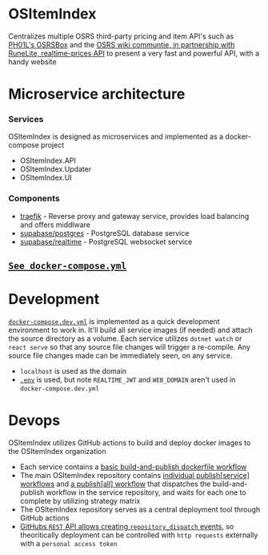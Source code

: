 # OSItemIndex

Centralizes multiple OSRS third-party pricing and item API's such as [PH01L's OSRSBox](https://github.com/osrsbox) and the [OSRS wiki communtie, in partnership with RuneLite, realtime-prices API](https://oldschool.runescape.wiki/w/RuneScape:Real-time_Prices) to present a very fast and powerful API, with a handy website

# Microservice architecture

### Services

OSItemIndex is designed as microservices and implemented as a docker-compose project
* OSItemIndex.API
* OSItemIndex.Updater
* OSItemIndex.UI

### Components
* [traefik](https://hub.docker.com/_/traefik) - Reverse proxy and gateway service, provides load balancing and offers middlware
* [supabase/postgres](https://hub.docker.com/r/supabase/postgres) - PostgreSQL database service
* [supabase/realtime](https://hub.docker.com/r/supabase/realtime) - PostgreSQL websocket service

## [`See docker-compose.yml`](https://github.com/OSItemIndex/OSItemIndex/blob/main/docker-compose.yml)

# Development

[`docker-compose.dev.yml`](docker-compose.dev.yml) is implemented as a quick development environment to work in. It'll build all service images (if needed) and attach the source directory as a volume. Each service utilizes `dotnet watch` or `react serve` so that any source file changes will trigger a re-compile. Any source file changes made can be immediately seen, on any service.

* `localhost` is used as the domain
* [`.env`](.env) is used, but note `REALTIME_JWT` and `WEB_DOMAIN` aren't used in `docker-compose.dev.yml`

# Devops

OSItemIndex utilizes GitHub actions to build and deploy docker images to the OSItemIndex organization

* Each service contains a [basic build-and-publish dockerfile workflow](https://github.com/OSItemIndex/OSItemIndex.API/blob/master/.github/workflows/build-publish-dockerfile.yml)
* The main OSItemIndex repository contains [individual publish[service] workflows](.github/workflows) and [a publish[all] workflow](.github/workflows/publish-all.yml) that dispatches the build-and-publish workflow in the service repository, and waits for each one to complete by utilizing strategy matrix
* The OSItemIndex repository serves as a central deployment tool through GitHub actions
* [GitHubs `REST` API allows creating `repository_dispatch` events](https://docs.github.com/en/rest/reference/repos#create-a-repository-dispatch-event), so theoritically deployment can be controlled with `http requests` externally with a `personal access token`